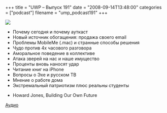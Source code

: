 +++
title = "UWP – Выпуск 191"
date = "2008-09-14T13:48:00"
categories = ["podcast"]
filename = "ump_podcast191"
+++

![](https://podcast.umputun.com/images/uwp/uwp191.png)

- Почему сегодня и почему ауткаст
- Новый источник обогащения: продажа своего email
- Проблемы MobileMe (.mac) и странные способы решения
- Чудо против 4х часового разговора
- Аморальное поведение в коллективе
- Атака зверей на нас и наше имущество
- Проценты вновь наносят удар
- Читание книг на iPhone
- Вопросы о Эхе и русском ТВ
- Мнение о работе дома
- Экстремальный патриотизм плюс реальны студенты


* Howard Jones, Building Our Own Future

[Аудио](https://podcast.umputun.com/media/ump_podcast191.mp3)
<audio src="https://podcast.umputun.com/media/ump_podcast191.mp3" preload="none">